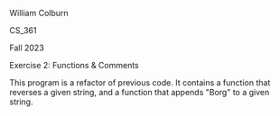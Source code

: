 William Colburn

CS_361

Fall 2023

Exercise 2: Functions & Comments

This program is a refactor of previous code. It contains a function that reverses a given string, and a function that appends "Borg" to a given string.